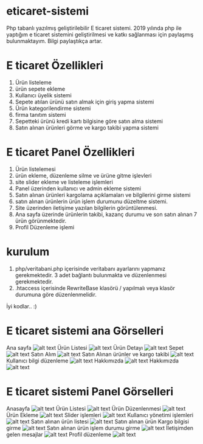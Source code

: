 # eticaret-sistemi
Php tabanlı yazılmış geliştirilebilir E ticaret sistemi.
2019 yılında php ile yaptığım e ticaret sistemini geliştirilmesi ve katkı sağlanması için paylaşmış bulunmaktayım.
Bilgi paylaştıkça artar.

# E ticaret Özellikleri
1. Ürün listeleme
2. ürün sepete ekleme
3. Kullanıcı üyelik sistemi
4. Sepete atılan ürünü satın almak için giriş yapma sistemi
5. Ürün kategorilendirme sistemi
6. firma tanıtım sistemi
7. Sepetteki ürünü kredi kartı bilgisine göre satın alma sistemi
8. Satın alınan ürünleri görme  ve kargo takibi yapma sistemi


# E ticaret Panel Özellikleri

1. Ürün listelemesi 
2. ürün ekleme, düzenleme silme ve ürüne gitme işlevleri
3. site slider ekleme  ve listeleme işlemleri
4. Panel üzerinden kullanıcı ve admin ekleme sistemi
5. Satın alınan ürünleri kargolama açıklamaları ve bilgilerini girme sistemi
6. satın alınan ürünlerin ürün işlem durumunu düzeltme sistemi.
7. Site üzerinden iletişime yazılan bilgilerin görüntülenmesi.
8. Ana sayfa üzerinde ürünlerin takibi, kazanç durumu ve son satın alınan 7 ürün görünmektedir.
9. Profil Düzenleme işlemi

# kurulum
1. php/veritabani.php  içerisinde veritabanı ayarlarını yapmanız gerekmektedir. 3 adet bağlantı bulunmakta ve düzenlenmesi gerekmektedir.
2. .htaccess   içerisinde RewriteBase klasörü / yapılmalı veya klasör durumuna göre düzenlenmelidir.

İyi kodlar.. :)


# E ticaret sistemi ana Görselleri
Ana sayfa
![alt text](https://www.sayganweb.com/github/eticaret/bmthana.jpg)
Ürün Listesi
![alt text](https://www.sayganweb.com/github/eticaret/bmth11e.jpg)
Ürün Detayı
![alt text](https://www.sayganweb.com/github/eticaret/bmth4e.jpg)
Sepet
![alt text](https://www.sayganweb.com/github/eticaret/bmth5e.jpg)
Satın Alım
![alt text](https://www.sayganweb.com/github/eticaret/bmth6e.jpg)
Satın Alınan ürünler ve kargo takibi
![alt text](https://www.sayganweb.com/github/eticaret/bmth8e.jpg)
Kullanıcı bilgi düzenleme
![alt text](https://www.sayganweb.com/github/eticaret/bmth9e.jpg)
Hakkımızda
![alt text](https://www.sayganweb.com/github/eticaret/bmth10e.jpg)
Hakkımızda
![alt text](https://www.sayganweb.com/github/eticaret/bmth10e.jpg)

# E ticaret sistemi Panel Görselleri
Anasayfa
![alt text](https://www.sayganweb.com/github/eticaret/bmth12y.jpg)
Ürün Listesi
![alt text](https://www.sayganweb.com/github/eticaret/bmth13y.jpg)
Ürün Düzenlenmesi
![alt text](https://www.sayganweb.com/github/eticaret/bmth14y.jpg)
Ürün Ekleme
![alt text](https://www.sayganweb.com/github/eticaret/bmth15y.jpg)
Slider işlemleri
![alt text](https://www.sayganweb.com/github/eticaret/bmth16y.jpg)
Kullanıcı yönetimi işlemleri
![alt text](https://www.sayganweb.com/github/eticaret/bmth17y.jpg)
Satın alınan ürün listesi
![alt text](https://www.sayganweb.com/github/eticaret/bmth18y.jpg)
Satın alınan ürün Kargo bilgisi girme
![alt text](https://www.sayganweb.com/github/eticaret/bmth19y.jpg)
Satın alınan ürün işlem durumu girme
![alt text](https://www.sayganweb.com/github/eticaret/bmth20y.jpg)
İletişimden gelen mesajlar
![alt text](https://www.sayganweb.com/github/eticaret/bmth21y.jpg)
Profil düzenleme
![alt text](https://www.sayganweb.com/github/eticaret/bmth22y.jpg)
